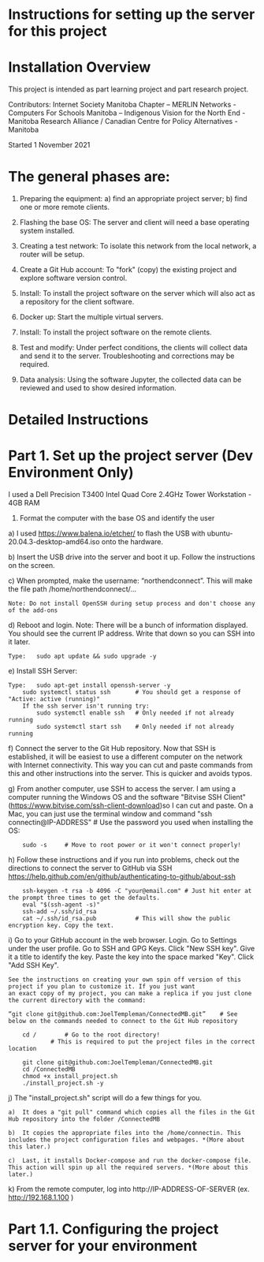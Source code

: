 # Instructions for setting up the server for this project 

# Installation Overview

This project is intended as part learning project and part research project. 

Contributors: Internet Society Manitoba Chapter – MERLIN Networks - Computers For Schools Manitoba – Indigenous Vision for the North End - 
Manitoba Research Alliance / Canadian Centre for Policy Alternatives - Manitoba

Started 1 November 2021

# The general phases are: 

1) Preparing the equipment: a) find an appropriate project server; b) find one or more remote clients.

2) Flashing the base OS: The server and client will need a base operating system installed.

3) Creating a test network: To isolate this network from the local network, a router will be setup.

4) Create a Git Hub account: To "fork" (copy) the existing project and explore software version control.

5) Install: To install the project software on the server which will also act as a repository for the client software.

6) Docker up: Start the multiple virtual servers.

7) Install: To install the project software on the remote clients.

8) Test and modify: Under perfect conditions, the clients will collect data and send it to the server. Troubleshooting and corrections may be required.

9) Data analysis: Using the software Jupyter, the collected data can be reviewed and used to show desired information.

# Detailed Instructions

# Part 1. 	Set up the project server (Dev Environment Only)

I used a Dell Precision T3400 Intel Quad Core 2.4GHz Tower Workstation - 4GB RAM 

1.	Format the computer with the base OS and identify the user

a)	I used https://www.balena.io/etcher/ to flash the USB with ubuntu-20.04.3-desktop-amd64.iso onto the hardware.

b)	Insert the USB drive into the server and boot it up. Follow the instructions on the screen.

c)	When prompted, make the username: “northendconnect”. This will make the file path /home/northendconnect/…  

	Note: Do not install OpenSSH during setup process and don't choose any of the add-ons

d)	Reboot and login. Note: There will be a bunch of information displayed. You should see the current IP address. 
	Write that down so you can SSH into it later.

	Type: 	sudo apt update && sudo upgrade -y

e) 	Install SSH Server:

	Type:	sudo apt-get install openssh-server -y
		sudo systemctl status ssh 		# You should get a response of "Active: active (running)"
		If the ssh server isn't running try:
			sudo systemctl enable ssh	# Only needed if not already running
			sudo systemctl start ssh	# Only needed if not already running	

f)	Connect the server to the Git Hub repository. Now that SSH is established, it will be easiest to use a different computer on the network with Internet 		connectivity. This way you can cut and paste commands from this and other instructions into the server. This is quicker and avoids typos. 

g)	From another computer, use SSH to access the server. I am using a computer running the Windows OS and the software "Bitvise SSH Client" 			(https://www.bitvise.com/ssh-client-download)so I can cut and paste. On a Mac, you can just use the terminal window and 					command "ssh connectin@IP-ADDRESS" # Use the password you used when installing the OS:

		sudo -s		# Move to root power or it won't connect properly!

h)	Follow these instructions and if you run into problems, check out the directions to connect the server to GitHub via SSH 
	https://help.github.com/en/github/authenticating-to-github/about-ssh

		ssh-keygen -t rsa -b 4096 -C "your@email.com" # Just hit enter at the prompt three times to get the defaults.
		eval "$(ssh-agent -s)"
		ssh-add ~/.ssh/id_rsa
		cat ~/.ssh/id_rsa.pub    		# This will show the public encryption key. Copy the text.

i)	Go to your GitHub account in the web browser. Login. Go to Settings under the user profile. Go to SSH and GPG Keys. Click "New SSH key". 
	Give it a title to identify the key. Paste the key into the space marked "Key". Click "Add SSH Key".

	See the instructions on creating your own spin off version of this project if you plan to customize it. If you just want 
	an exact copy of my project, you can make a replica if you just clone the current directory with the command:

	“git clone git@github.com:JoelTempleman/ConnectedMB.git”	# See below on the commands needed to connect to the Git Hub repository

		cd /		# Go to the root directory! 
				# This is required to put the project files in the correct location

		git clone git@github.com:JoelTempleman/ConnectedMB.git
		cd /ConnectedMB
		chmod +x install_project.sh
		./install_project.sh -y

j)	The "install_project.sh" script will do a few things for you. 

	a)	It does a "git pull" command which copies all the files in the Git Hub repository into the folder /ConnectedMB

	b)	It copies the appropriate files into the /home/connectin. This includes the project configuration files and webpages. *(More about this later.)

	c)	Last, it installs Docker-compose and run the docker-compose file. This action will spin up all the required servers. *(More about this later.)

k)	From the remote computer, log into http://IP-ADDRESS-OF-SERVER (ex. http://192.168.1.100 ) 

# Part 1.1. 	Configuring the project server for your environment

